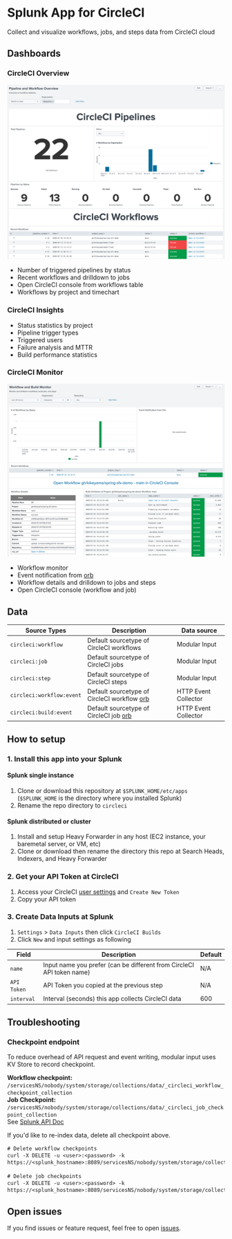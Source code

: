# Splunk App for CircleCI

Collect and visualize workflows, jobs, and steps data from CircleCI cloud  

## Dashboards

### CircleCI Overview

![Pipeline and Workflow Overview](img/splunk_circleci_overview.png)  
  
- Number of triggered pipelines by status
- Recent workflows and drilldown to jobs
- Open CircleCI console from workflows table
- Workflows by project and timechart

### CircleCI Insights

- Status statistics by project
- Pipeline trigger types
- Triggered users
- Failure analysis and MTTR
- Build performance statistics

### CircleCI Monitor

![Workflow and Build Monitor](img/splunk_circleci_monitor.png)  
  
- Workflow monitor
- Event notification from [orb](https://circleci.com/orbs/registry/orb/kikeyama/splunk)
- Workflow details and drilldown to jobs and steps
- Open CircleCI console (workflow and job)

## Data

Source Types | Description | Data source
-------------|-------------|------------
`circleci:workflow` | Default sourcetype of CircleCI workflows | Modular Input
`circleci:job` | Default sourcetype of CircleCI jobs | Modular Input
`circleci:step` | Default sourcetype of CircleCI steps | Modular Input
`circleci:workflow:event` | Default sourcetype of CircleCI workflow [orb](https://circleci.com/orbs/registry/orb/kikeyama/splunk) | HTTP Event Collector
`circleci:build:event` | Default sourcetype of CircleCI job [orb](https://circleci.com/orbs/registry/orb/kikeyama/splunk) | HTTP Event Collector

## How to setup

### 1. Install this app into your Splunk

#### Splunk single instance

1. Clone or download this repository at `$SPLUNK_HOME/etc/apps` (`$SPLUNK_HOME` is the directory where you installed Splunk)
2. Rename the repo directory to `circleci`

#### Splunk distributed or cluster

1. Install and setup Heavy Forwarder in any host (EC2 instance, your baremetal server, or VM, etc)
2. Clone or download then rename the directory this repo at Search Heads, Indexers, and Heavy Forwarder 


### 2. Get your API Token at CircleCI

1. Access your CircleCI [user settings](https://app.circleci.com/settings/user/tokens) and `Create New Token`
2. Copy your API token

### 3. Create Data Inputs at Splunk

1. `Settings` > `Data Inputs` then click `CircleCI Builds`
2. Click `New` and input settings as following 

Field | Description | Default
------|-------------|--------
`name` | Input name you prefer (can be different from CircleCI API token name) | N/A
`API Token` | API Token you copied at the previous step | N/A
`interval` | Interval (seconds) this app collects CircleCI data | 600

## Troubleshooting

### Checkpoint endpoint

To reduce overhead of API request and event writing, modular input uses KV Store to record checkpoint.  

**Workflow checkpoint:** `/servicesNS/nobody/system/storage/collections/data/_circleci_workflow_checkpoint_collection`  
**Job Checkpoint:** `/servicesNS/nobody/system/storage/collections/data/_circleci_job_checkpoint_collection`  
See [Splunk API Doc](https://docs.splunk.com/Documentation/Splunk/8.0.5/RESTREF/RESTkvstore)

If you'd like to re-index data, delete all checkpoint above.  

```
# Delete workflow checkpoints
curl -X DELETE -u <user>:<password> -k https://<splunk_hostname>:8089/servicesNS/nobody/system/storage/collections/data/_circleci_workflow_checkpoint_collection

# Delete job checkpoints
curl -X DELETE -u <user>:<password> -k https://<splunk_hostname>:8089/servicesNS/nobody/system/storage/collections/data/_circleci_job_checkpoint_collection
```

## Open issues

If you find issues or feature request, feel free to open [issues](https://github.com/kikeyama/splunk-circleci-app/issues).

